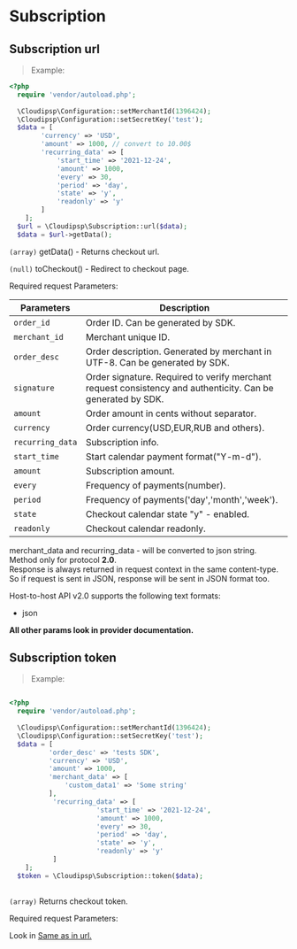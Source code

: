 # Subscription

## Subscription url

> Example:

```php
<?php
  require 'vendor/autoload.php';
  
  \Cloudipsp\Configuration::setMerchantId(1396424);
  \Cloudipsp\Configuration::setSecretKey('test');
  $data = [
        'currency' => 'USD',
        'amount' => 1000, // convert to 10.00$
        'recurring_data' => [
            'start_time' => '2021-12-24',
            'amount' => 1000,
            'every' => 30,
            'period' => 'day',
            'state' => 'y',
            'readonly' => 'y'
        ]
    ];
  $url = \Cloudipsp\Subscription::url($data);
  $data = $url->getData();
```

```(array)``` <span class="green">getData()</span> - Returns checkout url.

```(null)``` <span class="green">toCheckout()</span> - Redirect to checkout page.

Required request Parameters:

Parameters      | Description                                                                                      
----------------|-------------------------------------------------------------------------------------------------------
```order_id```        | Order ID. Can be generated by SDK.                                                               
```merchant_id```     | Merchant unique ID.                                           
```order_desc```      | Order description. Generated by merchant in UTF-8. Can be generated by SDK.                       
```signature```       | Order signature. Required to verify merchant request consistency and authenticity. Can be generated by SDK.
```amount```	        | Order amount in cents without separator.
```currency```        | Order currency(USD,EUR,RUB and others).
```recurring_data```  | Subscription info.
```start_time```      | Start calendar payment format("Y-m-d").
```amount```  | Subscription amount.
```every```  | Frequency of payments(number).
```period```  | Frequency of payments('day','month','week').
```state```  | Checkout calendar state "y" - enabled.
```readonly```  | Checkout calendar readonly.

<aside class="notice">
<p class="nothing">
merchant_data and recurring_data - will be converted to json string.<br/>
Method only for protocol <b>2.0</b>.<br/>
Response is always returned in request context in the same content-type. So if request is sent in JSON, response will be sent in JSON format too.
</p>
</aside>

Host-to-host API v2.0 supports the following text formats:

* json

**All other params look in provider documentation.**


## Subscription token

> Example:

```php

<?php
  require 'vendor/autoload.php';
  
  \Cloudipsp\Configuration::setMerchantId(1396424);
  \Cloudipsp\Configuration::setSecretKey('test');
  $data = [
          'order_desc' => 'tests SDK',
          'currency' => 'USD',
          'amount' => 1000,
          'merchant_data' => [
              'custom_data1' => 'Some string'
          ],
           'recurring_data' => [
                      'start_time' => '2021-12-24',
                      'amount' => 1000,
                      'every' => 30,
                      'period' => 'day',
                      'state' => 'y',
                      'readonly' => 'y'
           ]
    ];
  $token = \Cloudipsp\Subscription::token($data);
  
```

```(array)``` Returns checkout token.

Required request Parameters:

<aside class="notice">
Look in <a href="#payment-url-host-to-host">Same as in url.</a>
</aside>
